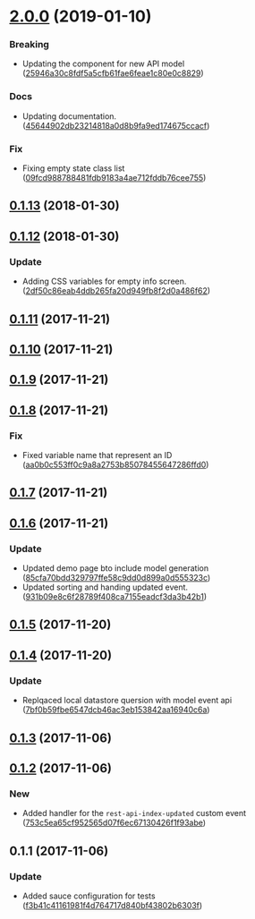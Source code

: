 <a name="2.0.0"></a>
# [2.0.0](https://github.com/advanced-rest-client/rest-api-menu/compare/0.1.12...2.0.0) (2019-01-10)


### Breaking

* Updating the component for new API model ([25946a30c8fdf5a5cfb61fae6feae1c80e0c8829](https://github.com/advanced-rest-client/rest-api-menu/commit/25946a30c8fdf5a5cfb61fae6feae1c80e0c8829))

### Docs

* Updating documentation. ([45644902db23214818a0d8b9fa9ed174675ccacf](https://github.com/advanced-rest-client/rest-api-menu/commit/45644902db23214818a0d8b9fa9ed174675ccacf))

### Fix

* Fixing empty state class list ([09fcd988788481fdb9183a4ae712fddb76cee755](https://github.com/advanced-rest-client/rest-api-menu/commit/09fcd988788481fdb9183a4ae712fddb76cee755))



<a name="0.1.13"></a>
## [0.1.13](https://github.com/advanced-rest-client/rest-api-menu/compare/0.1.12...0.1.13) (2018-01-30)




<a name="0.1.12"></a>
## [0.1.12](https://github.com/advanced-rest-client/rest-api-menu/compare/0.1.11...0.1.12) (2018-01-30)


### Update

* Adding CSS variables for empty info screen. ([2df50c86eab4ddb265fa20d949fb8f2d0a486f62](https://github.com/advanced-rest-client/rest-api-menu/commit/2df50c86eab4ddb265fa20d949fb8f2d0a486f62))



<a name="0.1.11"></a>
## [0.1.11](https://github.com/advanced-rest-client/rest-api-menu/compare/0.1.10...0.1.11) (2017-11-21)




<a name="0.1.10"></a>
## [0.1.10](https://github.com/advanced-rest-client/rest-api-menu/compare/0.1.9...0.1.10) (2017-11-21)




<a name="0.1.9"></a>
## [0.1.9](https://github.com/advanced-rest-client/rest-api-menu/compare/0.1.8...0.1.9) (2017-11-21)




<a name="0.1.8"></a>
## [0.1.8](https://github.com/advanced-rest-client/rest-api-menu/compare/0.1.7...0.1.8) (2017-11-21)


### Fix

* Fixed variable name that represent an ID ([aa0b0c553ff0c9a8a2753b85078455647286ffd0](https://github.com/advanced-rest-client/rest-api-menu/commit/aa0b0c553ff0c9a8a2753b85078455647286ffd0))



<a name="0.1.7"></a>
## [0.1.7](https://github.com/advanced-rest-client/rest-api-menu/compare/0.1.6...0.1.7) (2017-11-21)




<a name="0.1.6"></a>
## [0.1.6](https://github.com/advanced-rest-client/rest-api-menu/compare/0.1.5...0.1.6) (2017-11-21)


### Update

* Updated demo page bto include model generation ([85cfa70bdd329797ffe58c9dd0d899a0d555323c](https://github.com/advanced-rest-client/rest-api-menu/commit/85cfa70bdd329797ffe58c9dd0d899a0d555323c))
* Updated sorting and handing updated event. ([931b09e8c6f28789f408ca7155eadcf3da3b42b1](https://github.com/advanced-rest-client/rest-api-menu/commit/931b09e8c6f28789f408ca7155eadcf3da3b42b1))



<a name="0.1.5"></a>
## [0.1.5](https://github.com/advanced-rest-client/rest-api-menu/compare/0.1.4...0.1.5) (2017-11-20)




<a name="0.1.4"></a>
## [0.1.4](https://github.com/advanced-rest-client/rest-api-menu/compare/0.1.3...0.1.4) (2017-11-20)


### Update

* Replqaced local datastore quersion with model event api ([7bf0b59fbe6547dcb46ac3eb153842aa16940c6a](https://github.com/advanced-rest-client/rest-api-menu/commit/7bf0b59fbe6547dcb46ac3eb153842aa16940c6a))



<a name="0.1.3"></a>
## [0.1.3](https://github.com/advanced-rest-client/rest-api-menu/compare/0.1.2...0.1.3) (2017-11-06)




<a name="0.1.2"></a>
## [0.1.2](https://github.com/advanced-rest-client/rest-api-menu/compare/0.1.1...0.1.2) (2017-11-06)


### New

* Added handler for the `rest-api-index-updated` custom event ([753c5ea65cf952565d07f6ec67130426f1f93abe](https://github.com/advanced-rest-client/rest-api-menu/commit/753c5ea65cf952565d07f6ec67130426f1f93abe))



<a name="0.1.1"></a>
## 0.1.1 (2017-11-06)


### Update

* Added sauce configuration for tests ([f3b41c41161981f4d764717d840bf43802b6303f](https://github.com/advanced-rest-client/rest-api-menu/commit/f3b41c41161981f4d764717d840bf43802b6303f))



